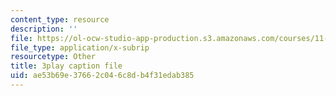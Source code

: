 ```yaml
---
content_type: resource
description: ''
file: https://ol-ocw-studio-app-production.s3.amazonaws.com/courses/11-601-introduction-to-environmental-policy-and-planning-fall-2016/ae53b69e37662c046c8db4f31edab385_QNchkFi-VrE.srt
file_type: application/x-subrip
resourcetype: Other
title: 3play caption file
uid: ae53b69e-3766-2c04-6c8d-b4f31edab385
---
```

